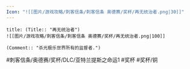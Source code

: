 ```yaml
---
Icon: "![[图片/游戏攻略/刺客信条/刺客信条 奥德赛/奖杯/再无统治者.png|30]]"
---
```

```ad-common-bronze-trophy
title: (Title:: "再无统治者")
![[图片/游戏攻略/刺客信条/刺客信条 奥德赛/奖杯/再无统治者.png|100]]

(Comment:: "杀光极乐世界所有的监督者.")
```

#刺客信条/奥德赛/奖杯/DLC/亚特兰提斯之命运1 #奖杯 #奖杯/铜
